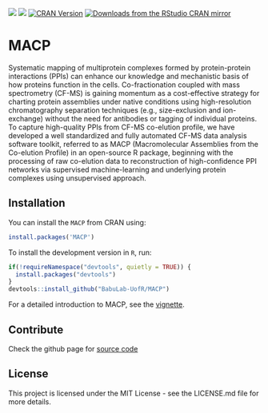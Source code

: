 <!-- badges: start -->
[![](https://img.shields.io/badge/lifecycle-stable-yellow.svg)](https://lifecycle.r-lib.org/articles/stages.html#stable)
[![](https://img.shields.io/github/last-commit/mrbakhsh/MACP.svg)](https://github.com/mrbakhsh/MACP/commits/main)
[![CRAN Version](https://www.r-pkg.org/badges/version/MACP)](https://cran.r-project.org/package=MACP)
[![Downloads from the RStudio CRAN mirror](https://cranlogs.r-pkg.org/badges/MACP)](https://cranlogs.r-pkg.org/badges/MACP)
<!-- badges: end -->


# MACP
Systematic mapping of multiprotein complexes formed by protein-protein interactions (PPIs) can enhance our knowledge and mechanistic basis of how proteins function in the cells. Co-fractionation coupled with mass spectrometry (CF-MS) is gaining momentum as a cost-effective strategy for charting protein assemblies under native conditions using high-resolution chromatography separation techniques (e.g., size-exclusion and  ion-exchange) without the need for antibodies or tagging of individual proteins. To capture high-quality PPIs from CF-MS co-elution profile, we have developed a well standardized and fully automated CF-MS data analysis software toolkit, referred to as MACP (Macromolecular Assemblies from the Co-elution Profile) in an open-source R package, beginning with the processing of raw co-elution data to reconstruction of high-confidence PPI networks via supervised machine-learning and underlying protein complexes using unsupervised approach.

## Installation

You can install the `MACP` from CRAN using:

```r
install.packages('MACP')
```

To install the development version in `R`, run:
  
```r
if(!requireNamespace("devtools", quietly = TRUE)) {
  install.packages("devtools") 
}
devtools::install_github("BabuLab-UofR/MACP")
```

For a detailed introduction to MACP, see the [vignette](https://cran.r-project.org/web/packages/MACP/vignettes/MACP_tutorial.html).

## Contribute

Check the github page for [source code](https://github.com/BabuLab-UofR/MACP)

## License
This project is licensed under the MIT License - see the LICENSE.md file for more details.
